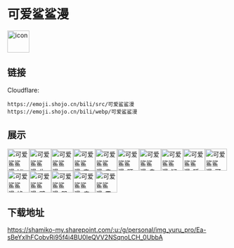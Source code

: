 # 可爱鲨鲨漫
<img src="https://emoji.shojo.cn/bili/src/可爱鲨鲨漫/icon.png" width="50" height="50" alt="icon">

## 链接
Cloudflare:
```
https://emoji.shojo.cn/bili/src/可爱鲨鲨漫
https://emoji.shojo.cn/bili/webp/可爱鲨鲨漫
```
## 展示
<img src="https://emoji.shojo.cn/bili/src/可爱鲨鲨漫/可爱鲨鲨漫-Hi.png" width="50" height="50" alt="可爱鲨鲨漫-Hi"><img src="https://emoji.shojo.cn/bili/src/可爱鲨鲨漫/可爱鲨鲨漫-生气.png" width="50" height="50" alt="可爱鲨鲨漫-生气"><img src="https://emoji.shojo.cn/bili/src/可爱鲨鲨漫/可爱鲨鲨漫-wink.png" width="50" height="50" alt="可爱鲨鲨漫-wink"><img src="https://emoji.shojo.cn/bili/src/可爱鲨鲨漫/可爱鲨鲨漫-来一口.png" width="50" height="50" alt="可爱鲨鲨漫-来一口"><img src="https://emoji.shojo.cn/bili/src/可爱鲨鲨漫/可爱鲨鲨漫-亲亲.png" width="50" height="50" alt="可爱鲨鲨漫-亲亲"><img src="https://emoji.shojo.cn/bili/src/可爱鲨鲨漫/可爱鲨鲨漫-盯.png" width="50" height="50" alt="可爱鲨鲨漫-盯"><img src="https://emoji.shojo.cn/bili/src/可爱鲨鲨漫/可爱鲨鲨漫-自拍.png" width="50" height="50" alt="可爱鲨鲨漫-自拍"><img src="https://emoji.shojo.cn/bili/src/可爱鲨鲨漫/可爱鲨鲨漫-疑问.png" width="50" height="50" alt="可爱鲨鲨漫-疑问"><img src="https://emoji.shojo.cn/bili/src/可爱鲨鲨漫/可爱鲨鲨漫-睡觉.png" width="50" height="50" alt="可爱鲨鲨漫-睡觉"><img src="https://emoji.shojo.cn/bili/src/可爱鲨鲨漫/可爱鲨鲨漫-可.png" width="50" height="50" alt="可爱鲨鲨漫-可"><img src="https://emoji.shojo.cn/bili/src/可爱鲨鲨漫/可爱鲨鲨漫-馋.png" width="50" height="50" alt="可爱鲨鲨漫-馋"><img src="https://emoji.shojo.cn/bili/src/可爱鲨鲨漫/可爱鲨鲨漫-壁咚.png" width="50" height="50" alt="可爱鲨鲨漫-壁咚"><img src="https://emoji.shojo.cn/bili/src/可爱鲨鲨漫/可爱鲨鲨漫-哭.png" width="50" height="50" alt="可爱鲨鲨漫-哭"><img src="https://emoji.shojo.cn/bili/src/可爱鲨鲨漫/可爱鲨鲨漫-瘫倒.png" width="50" height="50" alt="可爱鲨鲨漫-瘫倒"><img src="https://emoji.shojo.cn/bili/src/可爱鲨鲨漫/可爱鲨鲨漫-震惊.png" width="50" height="50" alt="可爱鲨鲨漫-震惊">

## 下载地址

https://shamiko-my.sharepoint.com/:u:/g/personal/img_yuru_pro/Ea-sBeYxIhFCobvRi95f4i4BU0IeQVV2NSqnoLCH_0UbbA